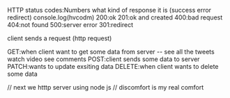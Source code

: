 
HTTP status codes:Numbers
what kind of response it is (success error redirect)
console.log(hvcodm)
200:ok
201:ok and created
400:bad request
404:not found
500:server error
301:redirect

client sends a request (http request)

GET:when client want to get some data from server 
-- see all the tweets watch video see comments
POST:client sends some data to server 
PATCH:wants to update exsiting data
DELETE:when client wants to delete some data


// next we htttp server using node js
// discomfort is my real comfort
